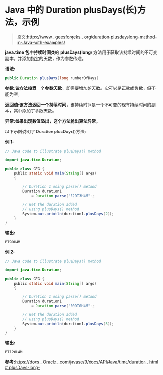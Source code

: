 # Java 中的 Duration plusDays(长)方法，示例

> 原文:[https://www . geesforgeks . org/duration-plusdayslong-method-in-Java-with-examples/](https://www.geeksforgeeks.org/duration-plusdayslong-method-in-java-with-examples/)

**java.time 包**中**持续时间类**的 **plusDays(long)** 方法用于获取该持续时间的不可变副本，并添加指定的天数，作为参数传递。

**语法:**

```java
public Duration plusDays(long numberOfDays)

```

**参数:**该方法接受一个参数**天数**，即需要增加的天数。它可以是正数或负数，但不能为空。

**返回值:**该方法返回一个**持续时间**，该持续时间是一个不可变的现有持续时间的副本，其中添加了参数天数。

**异常:**如果出现数值溢出，这个方法抛出**算法异常**。

以下示例说明了 Duration.plusDays()方法:

**例 1:**

```java
// Java code to illustrate plusDays() method

import java.time.Duration;

public class GFG {
    public static void main(String[] args)
    {

        // Duration 1 using parse() method
        Duration duration1
            = Duration.parse("P2DT3H4M");

        // Get the duration added
        // using plusDays() method
        System.out.println(duration1.plusDays(2));
    }
}
```

**输出:**

```java
PT99H4M

```

**例 2:**

```java
// Java code to illustrate plusDays() method

import java.time.Duration;

public class GFG {
    public static void main(String[] args)
    {

        // Duration 1 using parse() method
        Duration duration1
            = Duration.parse("P0DT0H4M");

        // Get the duration added
        // using plusDays() method
        System.out.println(duration1.plusDays(5));
    }
}
```

**输出:**

```java
PT120H4M

```

**参考:**[https://docs . Oracle . com/javase/9/docs/API/Java/time/duration . html # plusDays-long-](https://docs.oracle.com/javase/9/docs/api/java/time/Duration.html#plusDays-long-)